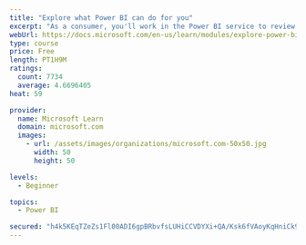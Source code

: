 ```yaml
---
title: "Explore what Power BI can do for you"
excerpt: "As a consumer, you'll work in the Power BI service to review and interact with content that has been shared with you. This module provides the foundational information that you need to work effectively in the Power BI service."
webUrl: https://docs.microsoft.com/en-us/learn/modules/explore-power-bi-service/
type: course
price: Free
length: PT1H9M
ratings:
  count: 7734
  average: 4.6696405
heat: 59

provider:
  name: Microsoft Learn
  domain: microsoft.com
  images:
    - url: /assets/images/organizations/microsoft.com-50x50.jpg
      width: 50
      height: 50

levels:
  - Beginner

topics:
  - Power BI

secured: "h4k5KEqTZeZs1Fl00ADI6gpBRbvfsLUHiCCVDYXi+QA/Ksk6fVAoyKqHniCk9auqCfRgQ2Hrc8JSh7U3dTQYr5sRDCY217MePqnC+qZSAIY0k8Kjfrsmb6L3MdWFnxgqMUams7OA7B9gwPrlAfn7rDTixmzhDNkQqpM0u9Kb1m1KFdn7ov6p68K1XKWHwWCXl3fto95dlsfHzDPp5x34yrlb6FBw6lGTBWx7XmcihifFjRoBQccH92mtZmpa1uNlwNxOxdo3qnk0ZRGgp7Rrgy94e0Y9CAejZRMH352Y26SPMRJ/Ef9ISa/tCyfZLFhFeLGi6+yniQhjMT22ye/J/t/lHrHYpAhQEbg7uJiwc++ulCE4BBKSad7J29Yv4yTjS5UTX0YDfaUqBI8sJQ9xJWjbDSoXyxuSs5/wv102kmY=;LFI6KfnlNYfeKvkyHr7B9A=="
---
```


